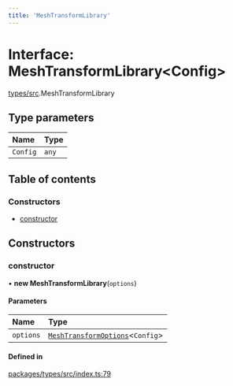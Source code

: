 ```yaml
---
title: 'MeshTransformLibrary'
---
```


# Interface: MeshTransformLibrary<Config\>

[types/src](../modules/types_src).MeshTransformLibrary

## Type parameters

| Name | Type |
| :------ | :------ |
| `Config` | `any` |

## Table of contents

### Constructors

- [constructor](types_src.MeshTransformLibrary#constructor)

## Constructors

### constructor

• **new MeshTransformLibrary**(`options`)

#### Parameters

| Name | Type |
| :------ | :------ |
| `options` | [`MeshTransformOptions`](types_src.MeshTransformOptions)<`Config`\> |

#### Defined in

[packages/types/src/index.ts:79](https://github.com/Urigo/graphql-mesh/blob/master/packages/types/src/index.ts#L79)
